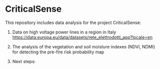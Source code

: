 # CriticalSense

This repository includes data analysis for the project CriticalSense:

1. Data on high voltage power lines in a region in Italy 
https://data.europa.eu/data/datasets/rete_elettrodotti_app?locale=en

2. The analysis of the vegetation and soil moisture indexes (NDVI, NDMI) for detecting the pre-fire risk probability map

3. Next steps:
